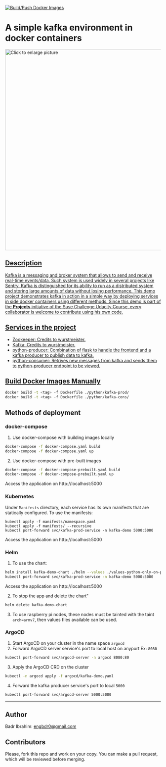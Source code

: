 [![Build/Push Docker Images](https://github.com/Badrmoh/kafka-prod-cons-demo/actions/workflows/docker.yml/badge.svg)](https://github.com/Badrmoh/kafka-prod-cons-demo/actions/workflows/docker.yml)

# A simple kafka environment in docker containers

<a href="https://drive.google.com/uc?export=view&id=1jtmCgG99xC7zp-r7TN4KZ1Dbe4gwzkMs"><img src="https://drive.google.com/uc?export=view&id=1jtmCgG99xC7zp-r7TN4KZ1Dbe4gwzkMs" style="width: 650px; max-width: 100%; height: auto" title="Click to enlarge picture" />
  
## Description
Kafka is a messaging and broker system that allows to send and receive real-time events/data. Such system is used widely in several projects like Sentry. Kafka is distinguished for its ability to run as a distributed system and storing large amounts of data without losing performance. This demo project demonstrates kafka in action in a simple way by deploying services in side docker containers using different methods. Since this demo is part of the **Projects** initiative of the Suse Challenge Udacity Course, every collaborator is welcome to contribute using his own code.

## Services in the project
- Zookeeper: Credits to wurstmeister.
- Kafka: Credits to wurstmeister.
- python-producer: Combination of flask to handle the frontend and a kafka producer to publish data to kafka.
- python-consumer: Retrives new messages from kafka and sends them to python-producer endpoint to be viewed.

## Build Docker Images Manually
```bash
docker build -t <tag> -f Dockerfile ./python/kafka-prod/
docker build -t <tag> -f Dockerfile ./python/kafka-cons/
```

## Methods of deployment
### docker-compose
1. Use docker-compose with building images locally
```bash
docker-compose -f docker-compose.yaml build
docker-compose -f docker-compose.yaml up
```
2. Use docker-compose with pre-built images
```bash
docker-compose -f docker-compose-prebuilt.yaml build
docker-compose -f docker-compose-prebuilt.yaml up
```

Access the application on http://localhost:5000
### Kubernetes
Under `Manifests` directory, each service has its own manifests that are statically configured.
To use the manifests:
```
kubectl apply -f manifests/namespace.yaml
kubectl apply -f manifests/ --recursive
kubectl port-forward svc/kafka-prod-service -n kafka-demo 5000:5000
```

Access the application on http://localhost:5000
### Helm
1. To use the chart:
```bash
helm install kafka-demo-chart ./helm --values ./values-python-only-on-pi.yaml --debug
kubectl port-forward svc/kafka-prod-service -n kafka-demo 5000:5000
```
Access the application on http://localhost:5000
  
2. To stop the app and delete the chart"
```bash
helm delete kafka-demo-chart
```
3. To use raspberry pi nodes, these nodes must be tainted with the taint `arch=armv7`, then values files available can be used.
### ArgoCD
1. Start ArgoCD on your cluster in the name space `argocd` 
2. Forward ArgoCD server service's port to local host on anyport Ex: `8080`
```bash
kubectl port-forward svc/argocd-server -n argocd 8080:80
```
3. Apply the ArgoCD CRD on the cluster
```bash
kubectl -n argocd apply -f argocd/kafka-demo.yaml
```
4. Forward the kafka producer service's port to local `5000`
```bash
kubectl port-forward svc/argocd-server 5000:5000
```
---
## Author
Badr Ibrahim: engbdr0@gmail.com
## Contributors
Please, fork this repo and work on your copy. You can make a pull request, which will be reviewed before merging.
